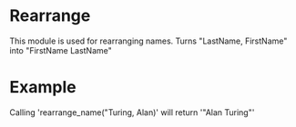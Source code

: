 Rearrange
=========

This module is used for rearranging names.
Turns "LastName, FirstName" into "FirstName LastName"

# Example

Calling 'rearrange_name("Turing, Alan)' will return '"Alan Turing"'